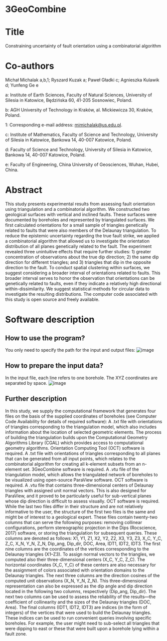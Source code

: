 # 3GeoCombine

# Title
Constraining uncertainty of fault orientation using a combinatorial algorithm

# Co-authors

Michał Michalak a,b,1; Ryszard Kuzak a; Paweł Gładki c; Agnieszka Kulawik d; Yunfeng Ge e

a: Institute of Earth Sciences, Faculty of Natural Sciences, University of Silesia in Katowice, Będzińska 60, 41-205 Sosnowiec, Poland.

b: AGH University of Technology in Kraków, al. Mickiewicza 30, Kraków, Poland.

1: Corresponding e-mail address: mimichalak@us.edu.pl.

c: Institute of Mathematics, Faculty of Science and Technology, University of Silesia in Katowice, Bankowa 14, 40-007 Katowice, Poland.

d: Faculty of Science and Technology, University of Silesia in Katowice, Bankowa 14, 40-007 Katowice, Poland.

e: Faculty of Engineering, China University of Geosciences, Wuhan, Hubei, China.

# Abstract
This study presents experimental results from assessing fault orientation using
triangulation and a combinatorial algorithm. We constructed two geological surfaces
with vertical and inclined faults. These surfaces were documented by boreholes and
represented by triangulated surfaces. We first calculated orientations for a small
sample of triangles genetically related to faults that were also members of the
Delaunay triangulation. To reduce the epistemic uncertainty regarding the true fault
strike, we applied a combinatorial algorithm that allowed us to investigate the
orientation distribution of all planes genetically related to the fault. The experiment
revealed three unintuitive effects that require further studies: 1) greater concentration
of observations about the true dip direction; 2) the same dip direction for different
triangles; and 3) triangles that dip in the opposite direction to the fault. To conduct
spatial clustering within surfaces, we suggest considering a broader interval of
orientations related to faults. This broader interval serves to honor the observation that
orientations can be genetically related to faults, even if they indicate a relatively high
directional within-dissimilarity. We suggest statistical methods for circular data to
investigate the resulting distributions. The computer code associated with this study is
open source and freely available.

# Software description
## How to use the program?
You only need to specify the path for the input and output files:
![image](https://user-images.githubusercontent.com/28152295/114365407-bd596580-9b7a-11eb-968e-b21fca674854.png)

## How to prepare the input data?
In the input file, each line refers to one borehole. The XYZ coordinates are separated by space.
![image](https://user-images.githubusercontent.com/28152295/114365609-eb3eaa00-9b7a-11eb-9604-aeeb6ee42313.png)

## Further description
In this study, we supply the computational framework that generates four files on the basis of the supplied coordinates of boreholes (see Computer Code Availability for details of required software):
	A .txt file with orientations of triangles corresponding to the triangulation model, which also includes information about the location of selected geometric elements. The process of building the triangulation builds upon the Computational Geometry Algorithms Library (CGAL) which provides access to computational geometry algorithms. Orientation Computing Tool (OCT) software is required.
	A .txt file with orientations of triangles corresponding to all planes that can be generated from all input points, which relates to the combinatorial algorithm for creating all k-element subsets from an n-element set. 3GeoCombine software is required.
	A .vtu file of the triangulation model, which allows the triangulated network of boreholes to be visualized using open-source ParaView software. OCT software is required.
	A .vtu file that contains three-dimensional centers of Delaunay triangles with assigned unit normal vectors. This is also designed for ParaView, and it proved to be particularly useful for sub-vertical planes whose dip direction is difficult to assess visually. OCT software is required.
While the last two files differ in their structure and are not relatively informative to the user, the structure of the first two files is the same and might be of interest to a geological expert. These files contain twenty-two columns that can serve the following purposes: removing collinear configurations, perform stereographic projection in the Dips (Rocscience, 2017) software, or storing the triangulation for subsequent queries. These columns are denoted as follows: X1, Y1, Z1, X2, Y2, Z2, X3, Y3, Z3, X_C, Y_C, Z_C, X_N, Y_N, Z_N, Dip_ang, Dip_dir, DOC, Area, IDT1, IDT2, IDT3. 
The first nine columns are the coordinates of the vertices corresponding to the Delaunay triangles (X1–Z3). To assign normal vectors to the triangles, we computed also their three-dimensional centers (X_C, Y_C, Z_C). The horizontal coordinates (X_C, Y_C) of these centers are also necessary for the assignment of colors associated with orientation domains to the Delaunay triangles. The next three columns are the direction cosines of the computed unit observations (X_N, Y_N, Z_N). This three-dimensional representation can also be expressed as the dip angle and dip direction located in the following two columns, respectively (Dip_ang, Dip_dir). The next two columns can be used to assess the reliability of the results—the coefficient of collinearity and the sizes of the Delaunay triangles (DOC, Area). The final columns (IDT1, IDT2, IDT3) are indices (in the form of integers) of the vertices that were used to build the Delaunay triangles. These indices can be used to run convenient queries involving specific boreholes. For example, the user might need to sub-select all triangles that were dipping to east or these that were built upon a borehole lying within a fault zone.
